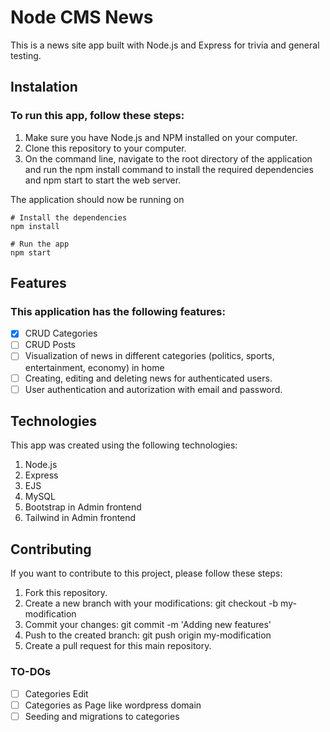 # Node CMS News

This is a news site app built with Node.js and Express for trivia and general testing.

## Instalation

### To run this app, follow these steps:

1. Make sure you have Node.js and NPM installed on your computer.
1. Clone this repository to your computer.
1. On the command line, navigate to the root directory of the application and run the npm install command to install the required dependencies and npm start to start the web server.

  The application should now be running on 

  ```console
  # Install the dependencies
  npm install

  # Run the app
  npm start
  ```

## Features

### This application has the following features:

  - [x] CRUD Categories
  - [ ] CRUD Posts
  - [ ] Visualization of news in different categories (politics, sports, entertainment, economy) in home
  - [ ] Creating, editing and deleting news for authenticated users.
  - [ ] User authentication and autorization with email and password.

## Technologies

This app was created using the following technologies:

1. Node.js
1. Express
1. EJS
1. MySQL
1. Bootstrap in Admin frontend
1. Tailwind in Admin frontend

## Contributing

If you want to contribute to this project, please follow these steps:

  1. Fork this repository.
  1. Create a new branch with your modifications: git checkout -b my-modification
  1. Commit your changes: git commit -m 'Adding new features'
  1. Push to the created branch: git push origin my-modification
  1. Create a pull request for this main repository.


### TO-DOs

- [ ] Categories Edit
- [ ] Categories as Page like wordpress domain
- [ ] Seeding and migrations to categories 
